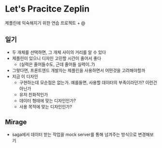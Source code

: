 # Let's Pracitce Zeplin 
제플린에 익숙해지기 위한 연습 프로젝트 + @

## 일기

- 두 개체를 선택하면, 그 개체 사이의 거리를 알 수 있다
- 제플린이 있으니 디자인 고민할 시간이 줄어서 좋다
  - (실력은 줄어들수도, 근데 줄어들 실력이..?)
- 그렇다면, 프론트엔드 개발자는 제플린을 사용하면서 어떤것을 고려해야할까
- 지금 이 디자인
  - 구현하는데 모순점은 없는가. 예를들면, 사용할 데이터의 부족이라던가? 이런건 아닌가
  - 유저 친화적인가
  - 데이터 형태에 맞는 디자인인가?
  - 사용 목적에 맞는 디자인인가?

## Mirage

- saga에서 데이터 받는 작업을 mock server를 통해 넘겨주는 방식으로 변경해보기
